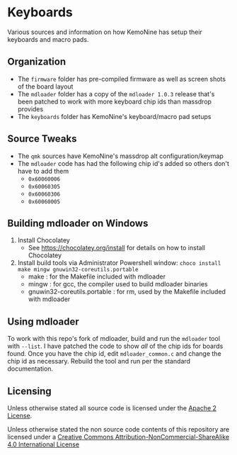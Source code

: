 # Keyboards

Various sources and information on how KemoNine has setup their keyboards and macro pads.

## Organization

- The ```firmware``` folder has pre-compiled firmware as well as screen shots of the board layout
- The ```mdloader``` folder has a copy of the ```mdloader 1.0.3``` release that's been patched to work with more keyboard chip ids than massdrop provides
- The ```keyboards``` folder has KemoNine's keyboard/macro pad setups

## Source Tweaks

- The ```qmk``` sources have KemoNine's massdrop alt configuration/keymap
- The ```mdloader``` code has had the following chip id's added so others don't have to add them
  - ```0x60060006```
  - ```0x60060305```
  - ```0x60060306```
  - ```0x60060005```

## Building mdloader on Windows

1. Install Chocolatey
    * See https://chocolatey.org/install for details on how to install Chocolatey
1. Install build tools via Administrator Powershell window: ```choco install make mingw gnuwin32-coreutils.portable```
    - make : for the Makefile included with mdloader
    - mingw : for gcc, the compiler used to build mdloader binaries
    - gnuwin32-coreutils.portable : for rm, used by the Makefile included with mdloader

## Using mdloader

To work with this repo's fork of mdloader, build and run the ```mdloader``` tool with ```--list```. I have patched the code to show *all* of the chip ids for boards found. Once you have the chip id, edit ```mdloader_common.c``` and change the chip id as necessary. Rebuild the tool and run per the standard documentation.

## Licensing

Unless otherwise stated all source code is licensed under the [Apache 2 License](LICENSE-APACHE-2.0.txt).

Unless otherwise stated the non source code contents of this repository are licensed under a [Creative Commons Attribution-NonCommercial-ShareAlike 4.0 International License](LICENSE-CC-Attribution-NonCommercial-ShareAlike-4.0-International.txt)

